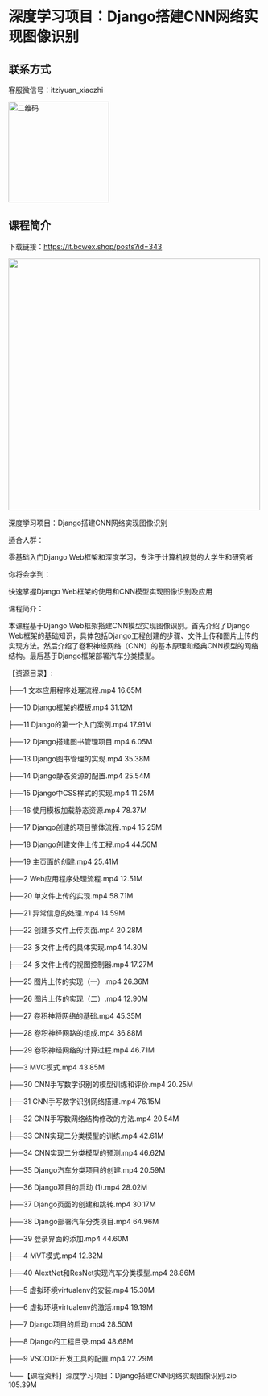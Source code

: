# 深度学习项目：Django搭建CNN网络实现图像识别

## 联系方式

客服微信号：itziyuan_xiaozhi

<img src="https://ziyuanyun.oss-cn-guangzhou.aliyuncs.com/common/20240614073449/666b82192834a.jpg" width="200" height="200" alt="二维码">

## 课程简介

下载链接：https://it.bcwex.shop/posts?id=343

<img src="https://ziyuanyun.oss-cn-guangzhou.aliyuncs.com/yun/20240515151830/664461c6e3827.jpg" width="500" alt="">

  深度学习项目：Django搭建CNN网络实现图像识别



 适合人群：

 零基础入门Django Web框架和深度学习，专注于计算机视觉的大学生和研究者

 你将会学到：

 快速掌握Django Web框架的使用和CNN模型实现图像识别及应用

 课程简介：

 本课程基于Django Web框架搭建CNN模型实现图像识别。首先介绍了Django Web框架的基础知识，具体包括Django工程创建的步骤、文件上传和图片上传的实现方法。然后介绍了卷积神经网络（CNN）的基本原理和经典CNN模型的网络结构。最后基于Django框架部署汽车分类模型。

 【资源目录】:

 ├──1 文本应用程序处理流程.mp4 16.65M

 ├──10 Django框架的模板.mp4 31.12M

 ├──11 Django的第一个入门案例.mp4 17.91M

 ├──12 Django搭建图书管理项目.mp4 6.05M

 ├──13 Django图书管理的实现.mp4 35.38M

 ├──14 Django静态资源的配置.mp4 25.54M

 ├──15 Django中CSS样式的实现.mp4 11.25M

 ├──16 使用模板加载静态资源.mp4 78.37M

 ├──17 Django创建的项目整体流程.mp4 15.25M

 ├──18 Django创建文件上传工程.mp4 44.50M

 ├──19 主页面的创建.mp4 25.41M

 ├──2 Web应用程序处理流程.mp4 12.51M

 ├──20 单文件上传的实现.mp4 58.71M

 ├──21 异常信息的处理.mp4 14.59M

 ├──22 创建多文件上传页面.mp4 20.28M

 ├──23 多文件上传的具体实现.mp4 14.30M

 ├──24 多文件上传的视图控制器.mp4 17.27M

 ├──25 图片上传的实现（一）.mp4 26.36M

 ├──26 图片上传的实现（二）.mp4 12.90M

 ├──27 卷积神将网络的基础.mp4 45.35M

 ├──28 卷积神经网路的组成.mp4 36.88M

 ├──29 卷积神经网络的计算过程.mp4 46.71M

 ├──3 MVC模式.mp4 43.85M

 ├──30 CNN手写数字识别的模型训练和评价.mp4 20.25M

 ├──31 CNN手写数字识别网络搭建.mp4 76.15M

 ├──32 CNN手写数网络结构修改的方法.mp4 20.54M

 ├──33 CNN实现二分类模型的训练.mp4 42.61M

 ├──34 CNN实现二分类模型的预测.mp4 46.62M

 ├──35 Django汽车分类项目的创建.mp4 20.59M

 ├──36 Django项目的启动 (1).mp4 28.02M

 ├──37 Django页面的创建和跳转.mp4 30.17M

 ├──38 Django部署汽车分类项目.mp4 64.96M

 ├──39 登录界面的添加.mp4 44.60M

 ├──4 MVT模式.mp4 12.32M

 ├──40 AlextNet和ResNet实现汽车分类模型.mp4 28.86M

 ├──5 虚拟环境virtualenv的安装.mp4 15.30M

 ├──6 虚拟环境virtualenv的激活.mp4 19.19M

 ├──7 Django项目的启动.mp4 28.50M

 ├──8 Django的工程目录.mp4 48.68M

 ├──9 VSCODE开发工具的配置.mp4 22.29M

 └──【课程资料】深度学习项目：Django搭建CNN网络实现图像识别.zip 105.39M

  